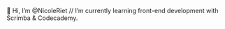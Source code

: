 👋 Hi, I’m @NicoleRiet // I’m currently learning front-end development with Scrimba & Codecademy. 

<!---
NicoleRiet/NicoleRiet is a ✨ special ✨ repository because its `README.md` (this file) appears on your GitHub profile.
You can click the Preview link to take a look at your changes.
--->
